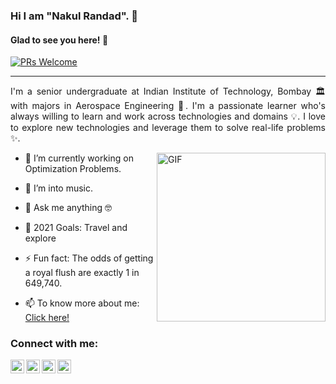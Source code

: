 ### Hi I am "Nakul Randad". 👋

#### Glad to see you here! 🤩

<p>

[![PRs Welcome](https://img.shields.io/badge/PRs-welcome-brightgreen.svg?style=flat&logo=github)](https://github.com/nakulrandad)
 &nbsp;

---
<div style="text-align: justify"> 

I'm a senior undergraduate at Indian Institute of Technology, Bombay 🏛 with majors in Aerospace Engineering :rocket:.
I'm a passionate learner who's always willing to learn and work across technologies and domains 💡.
I love to explore new technologies and leverage them to solve real-life problems ✨.
</div>

<img align="right" height="270px" alt="GIF" src="https://i.pinimg.com/originals/e4/26/70/e426702edf874b181aced1e2fa5c6cde.gif" />

- 🔭 I’m currently working on Optimization Problems.

- :guitar: I’m into music.

- 💬 Ask me anything 🤓

- 🥅 2021 Goals: Travel and explore

- ⚡ Fun fact: The odds of getting a royal flush are exactly 1 in 649,740.

- 📫 To know more about me: [Click here!](https://nakulrandad.github.io/)

### Connect with me:

[<img align="left" alt="Nakul Randad  | LinkedIn" width="22px" src="https://cdn.jsdelivr.net/npm/simple-icons@v3/icons/linkedin.svg" />](https://linkedin.com/in/nakulrandad/)

[<img align="left" alt="Nakul Randad  | LinkedIn" width="22px" src="https://cdn.jsdelivr.net/npm/simple-icons@v3/icons/gmail.svg" />](https://nakulrandad@gmail.com)

[<img align="left" alt="Nakul Randad  | Facebook" width="22px" src="https://cdn.jsdelivr.net/npm/simple-icons@v3/icons/facebook.svg"/>](https://facebook.com/nakulrandad)

[<img align="left" alt="Nakul Randad  | Instagram" width="22px" src="https://cdn.jsdelivr.net/npm/simple-icons@v3/icons/instagram.svg" />](https://www.instagram.com/nakulr007)

<!-- flag{How_bored_or_curious_does_one_need_to_be_to_actually_read_this_README} -->
